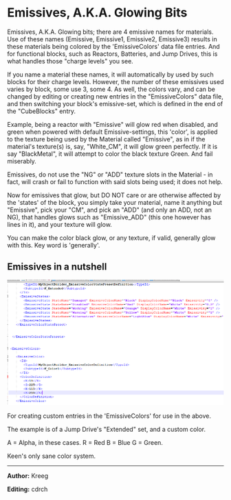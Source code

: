 # Emissives, A.K.A. Glowing Bits

Emissives, A.K.A. Glowing bits; there are 4 emissive names for materials. Use of these names (Emissive, Emissive1, Emissive2, Emissive3) results in these materials being colored by the 'EmissiveColors' data file entries. And for functional blocks, such as Reactors, Batteries, and Jump Drives, this is what handles those "charge levels" you see.

If you name a material these names, it will automatically by used by such blocks for their charge levels. However, the number of these emissives used varies by block, some use 3, some 4. As well, the colors vary, and can be changed by editing or creating new entries in the "EmissiveColors" data file, and then switching your block's emissive-set, which is defined in the end of the "CubeBlocks" entry.

Example, being a reactor with "Emissive" will glow red when disabled, and green when powered with default Emissive-settings, this 'color', is applied to the texture being used by the Material called "Emissive", as in if the material's texture(s) is, say, "White_CM", it will glow green perfectly. If it is say "BlackMetal", it will attempt to color the black texture Green. And fail miserably.

Emissives, do not use the "NG" or "ADD" texture slots in the Material - in fact, will crash or fail to function with said slots being used; it does not help.

Now for emissives that glow, but DO NOT care or are otherwise affected by the 'states' of the block, you simply take your material, name it anything but "Emissive", pick your "CM", and pick an "ADD" (and only an ADD, not an NG), that handles glows such as "Emissive_ADD" (this one however has lines in it), and your texture will glow.

You can make the color black glow, or any texture, if valid, generally glow with this. Key word is 'generally'.

## Emissives in a nutshell

![alt text](/tutorials/images/emissive-colors-example-kreeg.png "Emissive Colors Example By Kreeg")

For creating custom entries in the 'EmissiveColors' for use in the above.

The example is of a Jump Drive's "Extended" set, and a custom color.

A = Alpha, in these cases.
R = Red
B = Blue
G = Green.

Keen's only sane color system.

---

**Author:** Kreeg

**Editing:** cdrch
